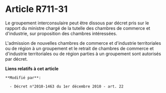# Article R711-31

Le groupement interconsulaire peut être dissous par décret pris sur le rapport du ministre chargé de la tutelle des chambres
de commerce et d'industrie, sur proposition des chambres intéressées.

L'admission de nouvelles chambres de commerce et d'industrie territoriales ou de région  à un groupement et le retrait de
chambres de commerce et d'industrie territoriales ou de région  parties à un groupement sont autorisés par décret.

**Liens relatifs à cet article**

	**Modifié par**:

	  - Décret n°2010-1463 du 1er décembre 2010 - art. 22
